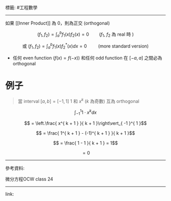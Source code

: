 標籤: #工程數學 

---

如果 [[Inner Product]] 為 0，則為正交 (orthogonal)

$$(f_1, f_2) = \int_a^b f_1(x)f_2(x) = 0 \qquad (f_1,\ f_2 \text{ 為 real 時 })$$

$$\text{ 或 }(f_1, f_2) = \int_a^b f_1(x)f_2^*(x)dx = 0 \qquad \text{ (more standard version) }$$

- 任何 even function ($f(x) = f(-x)$) 和任何 odd function 在 $[-a, a]$ 之間必為 orthogonal

# 例子

> 當 interval $[a, b] = [-1, 1]$
> $1$ 和 $x^k$ ($k$ 為奇數) 互為 orthogonal

$$\int_{ -1 }^{ 1 }1 \cdot x^k dx$$

$$ = \left.\frac{ x^{ k + 1 } }{ k + 1 }\right\vert_{ -1 }^{ 1 }$$

$$ = \frac{ 1^{ k + 1 } - (-1)^{ k + 1 } }{ k + 1 }$$

$$ = \frac{ 1 - 1 }{ k + 1 } = 1$$

$$ = 0$$

---

參考資料:

微分方程OCW class 24

---

link:

